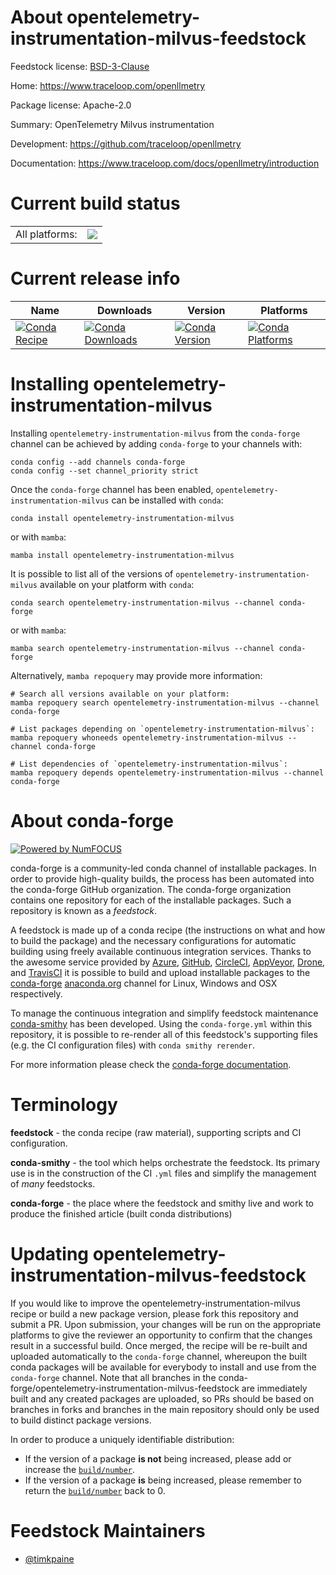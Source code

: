 About opentelemetry-instrumentation-milvus-feedstock
====================================================

Feedstock license: [BSD-3-Clause](https://github.com/conda-forge/opentelemetry-instrumentation-milvus-feedstock/blob/main/LICENSE.txt)

Home: https://www.traceloop.com/openllmetry

Package license: Apache-2.0

Summary: OpenTelemetry Milvus instrumentation

Development: https://github.com/traceloop/openllmetry

Documentation: https://www.traceloop.com/docs/openllmetry/introduction

Current build status
====================


<table><tr><td>All platforms:</td>
    <td>
      <a href="https://dev.azure.com/conda-forge/feedstock-builds/_build/latest?definitionId=25149&branchName=main">
        <img src="https://dev.azure.com/conda-forge/feedstock-builds/_apis/build/status/opentelemetry-instrumentation-milvus-feedstock?branchName=main">
      </a>
    </td>
  </tr>
</table>

Current release info
====================

| Name | Downloads | Version | Platforms |
| --- | --- | --- | --- |
| [![Conda Recipe](https://img.shields.io/badge/recipe-opentelemetry--instrumentation--milvus-green.svg)](https://anaconda.org/conda-forge/opentelemetry-instrumentation-milvus) | [![Conda Downloads](https://img.shields.io/conda/dn/conda-forge/opentelemetry-instrumentation-milvus.svg)](https://anaconda.org/conda-forge/opentelemetry-instrumentation-milvus) | [![Conda Version](https://img.shields.io/conda/vn/conda-forge/opentelemetry-instrumentation-milvus.svg)](https://anaconda.org/conda-forge/opentelemetry-instrumentation-milvus) | [![Conda Platforms](https://img.shields.io/conda/pn/conda-forge/opentelemetry-instrumentation-milvus.svg)](https://anaconda.org/conda-forge/opentelemetry-instrumentation-milvus) |

Installing opentelemetry-instrumentation-milvus
===============================================

Installing `opentelemetry-instrumentation-milvus` from the `conda-forge` channel can be achieved by adding `conda-forge` to your channels with:

```
conda config --add channels conda-forge
conda config --set channel_priority strict
```

Once the `conda-forge` channel has been enabled, `opentelemetry-instrumentation-milvus` can be installed with `conda`:

```
conda install opentelemetry-instrumentation-milvus
```

or with `mamba`:

```
mamba install opentelemetry-instrumentation-milvus
```

It is possible to list all of the versions of `opentelemetry-instrumentation-milvus` available on your platform with `conda`:

```
conda search opentelemetry-instrumentation-milvus --channel conda-forge
```

or with `mamba`:

```
mamba search opentelemetry-instrumentation-milvus --channel conda-forge
```

Alternatively, `mamba repoquery` may provide more information:

```
# Search all versions available on your platform:
mamba repoquery search opentelemetry-instrumentation-milvus --channel conda-forge

# List packages depending on `opentelemetry-instrumentation-milvus`:
mamba repoquery whoneeds opentelemetry-instrumentation-milvus --channel conda-forge

# List dependencies of `opentelemetry-instrumentation-milvus`:
mamba repoquery depends opentelemetry-instrumentation-milvus --channel conda-forge
```


About conda-forge
=================

[![Powered by
NumFOCUS](https://img.shields.io/badge/powered%20by-NumFOCUS-orange.svg?style=flat&colorA=E1523D&colorB=007D8A)](https://numfocus.org)

conda-forge is a community-led conda channel of installable packages.
In order to provide high-quality builds, the process has been automated into the
conda-forge GitHub organization. The conda-forge organization contains one repository
for each of the installable packages. Such a repository is known as a *feedstock*.

A feedstock is made up of a conda recipe (the instructions on what and how to build
the package) and the necessary configurations for automatic building using freely
available continuous integration services. Thanks to the awesome service provided by
[Azure](https://azure.microsoft.com/en-us/services/devops/), [GitHub](https://github.com/),
[CircleCI](https://circleci.com/), [AppVeyor](https://www.appveyor.com/),
[Drone](https://cloud.drone.io/welcome), and [TravisCI](https://travis-ci.com/)
it is possible to build and upload installable packages to the
[conda-forge](https://anaconda.org/conda-forge) [anaconda.org](https://anaconda.org/)
channel for Linux, Windows and OSX respectively.

To manage the continuous integration and simplify feedstock maintenance
[conda-smithy](https://github.com/conda-forge/conda-smithy) has been developed.
Using the ``conda-forge.yml`` within this repository, it is possible to re-render all of
this feedstock's supporting files (e.g. the CI configuration files) with ``conda smithy rerender``.

For more information please check the [conda-forge documentation](https://conda-forge.org/docs/).

Terminology
===========

**feedstock** - the conda recipe (raw material), supporting scripts and CI configuration.

**conda-smithy** - the tool which helps orchestrate the feedstock.
                   Its primary use is in the construction of the CI ``.yml`` files
                   and simplify the management of *many* feedstocks.

**conda-forge** - the place where the feedstock and smithy live and work to
                  produce the finished article (built conda distributions)


Updating opentelemetry-instrumentation-milvus-feedstock
=======================================================

If you would like to improve the opentelemetry-instrumentation-milvus recipe or build a new
package version, please fork this repository and submit a PR. Upon submission,
your changes will be run on the appropriate platforms to give the reviewer an
opportunity to confirm that the changes result in a successful build. Once
merged, the recipe will be re-built and uploaded automatically to the
`conda-forge` channel, whereupon the built conda packages will be available for
everybody to install and use from the `conda-forge` channel.
Note that all branches in the conda-forge/opentelemetry-instrumentation-milvus-feedstock are
immediately built and any created packages are uploaded, so PRs should be based
on branches in forks and branches in the main repository should only be used to
build distinct package versions.

In order to produce a uniquely identifiable distribution:
 * If the version of a package **is not** being increased, please add or increase
   the [``build/number``](https://docs.conda.io/projects/conda-build/en/latest/resources/define-metadata.html#build-number-and-string).
 * If the version of a package **is** being increased, please remember to return
   the [``build/number``](https://docs.conda.io/projects/conda-build/en/latest/resources/define-metadata.html#build-number-and-string)
   back to 0.

Feedstock Maintainers
=====================

* [@timkpaine](https://github.com/timkpaine/)


<!-- dummy commit to enable rerendering -->

